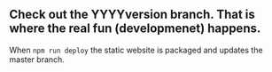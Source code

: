 ## Check out the YYYYversion branch. That is where the real fun (developmenet) happens.

When `npm run deploy` the static website is packaged and updates the master branch.
